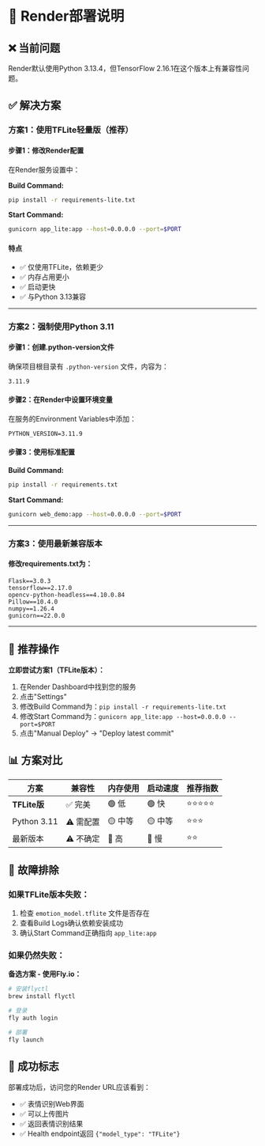 # 🚀 Render部署说明

## ❌ 当前问题
Render默认使用Python 3.13.4，但TensorFlow 2.16.1在这个版本上有兼容性问题。

## ✅ 解决方案

### 方案1：使用TFLite轻量版（推荐）

#### 步骤1：修改Render配置
在Render服务设置中：

**Build Command:**
```bash
pip install -r requirements-lite.txt
```

**Start Command:**
```bash
gunicorn app_lite:app --host=0.0.0.0 --port=$PORT
```

#### 特点
- ✅ 仅使用TFLite，依赖更少
- ✅ 内存占用更小
- ✅ 启动更快
- ✅ 与Python 3.13兼容

---

### 方案2：强制使用Python 3.11

#### 步骤1：创建.python-version文件
确保项目根目录有 `.python-version` 文件，内容为：
```
3.11.9
```

#### 步骤2：在Render中设置环境变量
在服务的Environment Variables中添加：
```
PYTHON_VERSION=3.11.9
```

#### 步骤3：使用标准配置
**Build Command:**
```bash
pip install -r requirements.txt
```

**Start Command:**
```bash
gunicorn web_demo:app --host=0.0.0.0 --port=$PORT
```

---

### 方案3：使用最新兼容版本

#### 修改requirements.txt为：
```
Flask==3.0.3
tensorflow==2.17.0
opencv-python-headless==4.10.0.84
Pillow==10.4.0
numpy==1.26.4
gunicorn==22.0.0
```

---

## 🎯 推荐操作

**立即尝试方案1（TFLite版本）：**

1. 在Render Dashboard中找到您的服务
2. 点击"Settings"
3. 修改Build Command为：`pip install -r requirements-lite.txt`
4. 修改Start Command为：`gunicorn app_lite:app --host=0.0.0.0 --port=$PORT`
5. 点击"Manual Deploy" → "Deploy latest commit"

## 📊 方案对比

| 方案 | 兼容性 | 内存使用 | 启动速度 | 推荐指数 |
|------|--------|----------|----------|----------|
| **TFLite版** | ✅ 完美 | 🟢 低 | 🟢 快 | ⭐⭐⭐⭐⭐ |
| Python 3.11 | ⚠️ 需配置 | 🟡 中等 | 🟡 中等 | ⭐⭐⭐ |
| 最新版本 | ⚠️ 不确定 | 🔴 高 | 🔴 慢 | ⭐⭐ |

## 🔧 故障排除

### 如果TFLite版本失败：
1. 检查 `emotion_model.tflite` 文件是否存在
2. 查看Build Logs确认依赖安装成功
3. 确认Start Command正确指向 `app_lite:app`

### 如果仍然失败：
**备选方案 - 使用Fly.io：**
```bash
# 安装flyctl
brew install flyctl

# 登录
fly auth login

# 部署
fly launch
```

## 🎉 成功标志

部署成功后，访问您的Render URL应该看到：
- ✅ 表情识别Web界面
- ✅ 可以上传图片
- ✅ 返回表情识别结果
- ✅ Health endpoint返回 `{"model_type": "TFLite"}` 